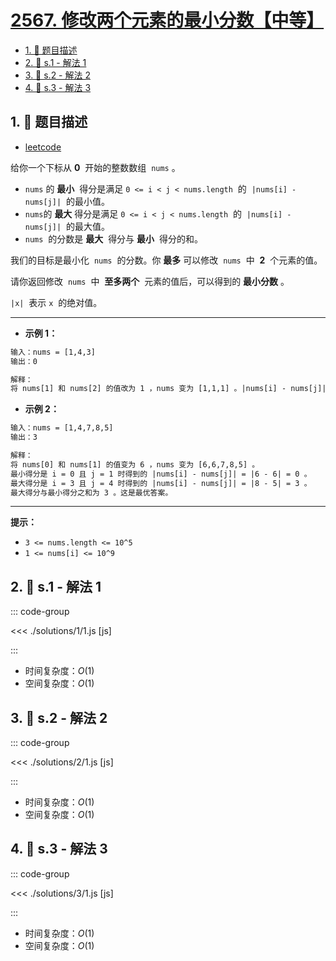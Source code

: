 # [2567. 修改两个元素的最小分数【中等】](https://github.com/tnotesjs/TNotes.leetcode/tree/main/notes/2567.%20%E4%BF%AE%E6%94%B9%E4%B8%A4%E4%B8%AA%E5%85%83%E7%B4%A0%E7%9A%84%E6%9C%80%E5%B0%8F%E5%88%86%E6%95%B0%E3%80%90%E4%B8%AD%E7%AD%89%E3%80%91)

<!-- region:toc -->

- [1. 📝 题目描述](#1--题目描述)
- [2. 🎯 s.1 - 解法 1](#2--s1---解法-1)
- [3. 🎯 s.2 - 解法 2](#3--s2---解法-2)
- [4. 🎯 s.3 - 解法 3](#4--s3---解法-3)

<!-- endregion:toc -->

## 1. 📝 题目描述

- [leetcode](https://leetcode.cn/problems/minimum-score-by-changing-two-elements/)

给你一个下标从 **0**  开始的整数数组  `nums` 。

- `nums` 的 **最小**  得分是满足 `0 <= i < j < nums.length`  的  `|nums[i] - nums[j]|`  的最小值。
- `nums`的 **最大** 得分是满足 `0 <= i < j < nums.length`  的  `|nums[i] - nums[j]|`  的最大值。
- `nums`  的分数是 **最大**  得分与 **最小**  得分的和。

我们的目标是最小化  `nums`  的分数。你 **最多** 可以修改  `nums`  中  **2**  个元素的值。

请你返回修改  `nums`  中  **至多两个**  元素的值后，可以得到的 **最小分数** 。

`|x|`  表示 `x`  的绝对值。

---

- **示例 1：**

```txt
输入：nums = [1,4,3]
输出：0

解释：
将 nums[1] 和 nums[2] 的值改为 1 ，nums 变为 [1,1,1] 。|nums[i] - nums[j]| 的值永远为 0 ，所以我们返回 0 + 0 = 0 。
```

- **示例 2：**

```txt
输入：nums = [1,4,7,8,5]
输出：3

解释：
将 nums[0] 和 nums[1] 的值变为 6 ，nums 变为 [6,6,7,8,5] 。
最小得分是 i = 0 且 j = 1 时得到的 |nums[i] - nums[j]| = |6 - 6| = 0 。
最大得分是 i = 3 且 j = 4 时得到的 |nums[i] - nums[j]| = |8 - 5| = 3 。
最大得分与最小得分之和为 3 。这是最优答案。
```

---

**提示：**

- `3 <= nums.length <= 10^5`
- `1 <= nums[i] <= 10^9`

## 2. 🎯 s.1 - 解法 1

::: code-group

<<< ./solutions/1/1.js [js]

:::

- 时间复杂度：$O(1)$
- 空间复杂度：$O(1)$

## 3. 🎯 s.2 - 解法 2

::: code-group

<<< ./solutions/2/1.js [js]

:::

- 时间复杂度：$O(1)$
- 空间复杂度：$O(1)$

## 4. 🎯 s.3 - 解法 3

::: code-group

<<< ./solutions/3/1.js [js]

:::

- 时间复杂度：$O(1)$
- 空间复杂度：$O(1)$

